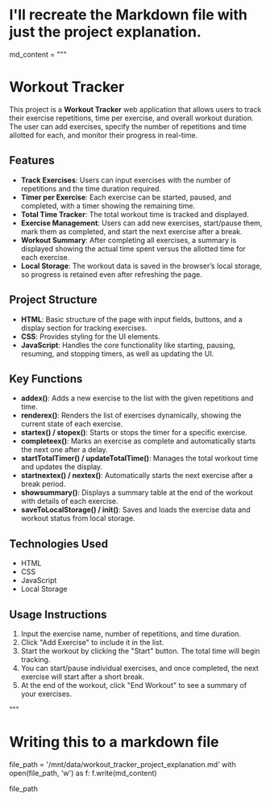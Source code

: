 # I'll recreate the Markdown file with just the project explanation.

md_content = """
# Workout Tracker

This project is a **Workout Tracker** web application that allows users to track their exercise repetitions, time per exercise, and overall workout duration. The user can add exercises, specify the number of repetitions and time allotted for each, and monitor their progress in real-time. 

## Features
- **Track Exercises**: Users can input exercises with the number of repetitions and the time duration required.
- **Timer per Exercise**: Each exercise can be started, paused, and completed, with a timer showing the remaining time.
- **Total Time Tracker**: The total workout time is tracked and displayed.
- **Exercise Management**: Users can add new exercises, start/pause them, mark them as completed, and start the next exercise after a break.
- **Workout Summary**: After completing all exercises, a summary is displayed showing the actual time spent versus the allotted time for each exercise.
- **Local Storage**: The workout data is saved in the browser’s local storage, so progress is retained even after refreshing the page.

## Project Structure
- **HTML**: Basic structure of the page with input fields, buttons, and a display section for tracking exercises.
- **CSS**: Provides styling for the UI elements.
- **JavaScript**: Handles the core functionality like starting, pausing, resuming, and stopping timers, as well as updating the UI.

## Key Functions
- **addex()**: Adds a new exercise to the list with the given repetitions and time.
- **renderex()**: Renders the list of exercises dynamically, showing the current state of each exercise.
- **startex() / stopex()**: Starts or stops the timer for a specific exercise.
- **completeex()**: Marks an exercise as complete and automatically starts the next one after a delay.
- **startTotalTimer() / updateTotalTime()**: Manages the total workout time and updates the display.
- **startnextex() / nextex()**: Automatically starts the next exercise after a break period.
- **showsummary()**: Displays a summary table at the end of the workout with details of each exercise.
- **saveToLocalStorage() / init()**: Saves and loads the exercise data and workout status from local storage.

## Technologies Used
- HTML
- CSS
- JavaScript
- Local Storage

## Usage Instructions
1. Input the exercise name, number of repetitions, and time duration.
2. Click "Add Exercise" to include it in the list.
3. Start the workout by clicking the "Start" button. The total time will begin tracking.
4. You can start/pause individual exercises, and once completed, the next exercise will start after a short break.
5. At the end of the workout, click "End Workout" to see a summary of your exercises.

"""

# Writing this to a markdown file
file_path = '/mnt/data/workout_tracker_project_explanation.md'
with open(file_path, 'w') as f:
    f.write(md_content)

file_path
